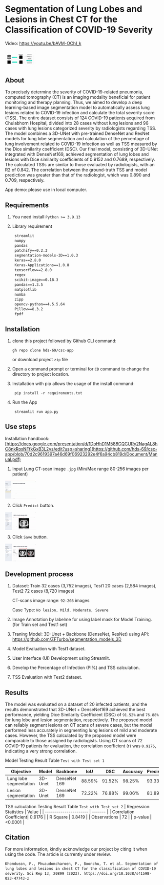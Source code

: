 # Segmentation of Lung Lobes and Lesions in Chest   CT for the Classification of COVID-19 Severity
Video: https://youtu.be/bAVM-OChI_k

<img src="https://github.com/hds-69/csc-app/blob/2abecc4e249e88afafad68fa137d6251f2a77d0b/Project%20info/framework.gif" style="max-width: 20%;" align="center" />

## About
To precisely determine the severity of COVID-19-related pneumonia, computed tomography (CT) is an imaging modality beneficial for patient monitoring and therapy planning. Thus, we aimed to develop a deep learning-based image segmentation model to automatically assess lung lesions related to COVID-19 infection and calculate the total severity score (TSS). The entire dataset consists of 124 COVID-19 patients acquired from Chulabhorn Hospital, divided into 28 cases without lung lesions and 96 cases with lung lesions categorized severity by radiologists regarding TSS. The model combines a 3D-UNet with pre-trained DenseNet and ResNet models for lung lobe segmentation and calculation of the percentage of lung involvement related to COVID-19 infection as well as TSS measured by the Dice similarity coefficient (DSC). Our final model, consisting of 3D-UNet integrated with DenseNet169, achieved segmentation of lung lobes and lesions with Dice similarity coefficients of 0.9152 and 0.7689, respectively. The calculated TSSs are similar to those evaluated by radiologists, with an R2 of 0.842. The correlation between the ground-truth TSS and model prediction was greater than that of the radiologist, which was 0.890 and 0.709, respectively.

App demo: please use in local computer.

## Requirements
1. You need install `Python >= 3.9.13`
2. Library requirement

        streamlit
        numpy
        pandas
        patchify==0.2.3
        segmentation-models-3D==1.0.3
        keras==2.8.0
        Keras-Applications==1.0.8
        tensorflow==2.8.0
        regex
        scikit-image==0.18.3
        pandas==1.3.5
        matplotlib
        numba
        zipp
        opencv-python==4.5.5.64
        Pillow==8.3.2
        fpdf

## Installation
1. clone this project followed by Github CLI command: 

       gh repo clone hds-69/csc-app
   or download project `zip` file 
2. Open a command prompt or terminal for `CD` command to change the directory to project location.
3. Installation with pip allows the usage of the install command:

        pip install -r requirements.txt
        
4. Run the App

        streamlit run app.py

## Use steps
Installation handbook: [https://docs.google.com/presentation/d/1DoHhD1M588GQGURy2NagAL8hC8nkRoxNFfkGxB3L2vs/edit?usp=sharing](https://github.com/hds-69/csc-app/blob/70d2c9619397a46d69f06923292e4f6a94cb819d/Document/Manual.pdf)

1. Input Lung CT-scan image `.jpg` (Min/Max range  80-256 images per patient)
<img src="https://github.com/hds-69/csc-app/blob/f5f5645ab9675d7b73a79cc297e26cf8fa5ec60f/Project%20info/upload.gif" style="max-width: 20%;" align="center" />

2. Click `Predict` button.
<img src="https://github.com/hds-69/csc-app/blob/57db1150b52154eb33c64af3959c8c43b697c35b/Project%20info/predict.gif" style="max-width: 20%;" align="center" />

3. Click `Save` button.
<img src="https://github.com/hds-69/csc-app/blob/57db1150b52154eb33c64af3959c8c43b697c35b/Project%20info/save.gif" style="max-width: 20%;" align="center" />

## Development process
1. Dataset: Train 32 cases (3,752 images), Test1 20 cases (2,584 images), Test2 72 cases (8,720 images)

   CT-scans image range: `92-208` images
   
   Case Type: `No lesion, Mild, Moderate, Severe`
   
2. Image Annotation by labelme for using label mask for Model Training. (for Train set and Test1 set)
3. Traning Model: 3D-Unet + Backbone (DenseNet, ResNet) using API: https://github.com/ZFTurbo/segmentation_models_3D
4. Model Evaluation with Test1 dataset.
5. User Interface (UI) Development using Streamlit.
6. Develop the Percentage of Infection (PI%) and TSS calculation.
7. TSS Evaluation with Test2 dataset.

## Results
The model was evaluated on a dataset of 20 infected patients, and the results demonstrated that 3D-UNet + DenseNet169 achieved the best performance, yielding Dice Similarity Coefficient (DSC) of `91.52%` and `76.88%` for lung lobe and lesion segmentation, respectively. The proposed model can reliably segment lesions on CT scans of severe cases, but the model performed less accurately in segmenting lung lesions of mild and moderate cases. However, the TSS calculated by the proposed model were comparable to those assigned by radiologists. Using CT scans of 72 COVID-19 patients for evaluation, the correlation coefficient (r) was `0.9176`, indicating a very strong correlation.

Model Testing Result Table `Test with Test set 1`

| Objective             | Model   | Backbone   | IoU  |  DSC | Accuracy | Precision | Sensitivity | Specificity |
| --------------------- | ------- | ----------- |------|------|----------|-----------|-------------|-------------|
| Lung lobe segmentation| 3D-Unet |DenseNet 169 |88.59%|91.52%| 98.25%   | 93.33%    | 94.46%      | 98.28%      |
| Lesion segmentation   | 3D-Unet |DenseNet 169 |72.22%|76.88%| 99.06%   | 81.89%    | 83.47%      | 99.20%      |


TSS calculation Testing Result Table `Test with Test set 2`
| Regression Statistics  | Value   |
| ---------------------- | ------- |
| Correlation Coefficient| 0.9176  |
| R Square               | 0.8419  |
| Observations           |   72    |
| p-value                | <0.0001 |


## Citation

For more information, kindly acknowledge our project by citing it when using the code. The article is currently under review.
```
Khomduean, P., Phuaudomcharoen, P., Boonchu, T. et al. Segmentation of lung lobes and lesions in chest CT for the classification of COVID-19 severity. Sci Rep 13, 20899 (2023). https://doi.org/10.1038/s41598-023-47743-z
```
